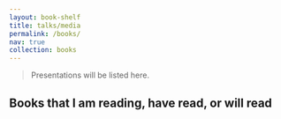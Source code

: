 ```yaml
---
layout: book-shelf
title: talks/media
permalink: /books/
nav: true
collection: books
---
```


> Presentations will be listed here. 

## Books that I am reading, have read, or will read
